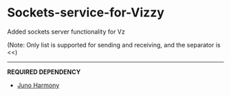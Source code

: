 # Sockets-service-for-Vizzy


Added sockets server functionality for Vz

(Note: Only list is supported for sending and receiving, and the separator is <<)

---

**REQUIRED DEPENDENCY**

* [ Juno Harmony]([https://](https://www.simplerockets.com/Mods/View/234638/Juno-Harmony))
